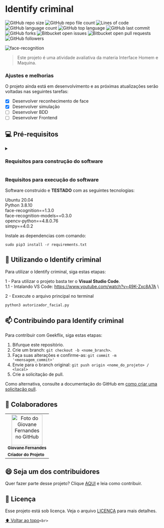 # Identify criminal

<!---Esses são exemplos. Veja https://shields.io para outras pessoas ou para personalizar este conjunto de escudos. Você pode querer incluir dependências, status do projeto e informações de licença aqui--->

![GitHub repo size](https://img.shields.io/github/repo-size/Giovane-F-Moreira/IHM)
![GitHub repo file count](https://img.shields.io/github/directory-file-count/Giovane-F-Moreira/IHM)
![Lines of code](https://tokei.rs/b1/github/Giovane-F-Moreira/IHM)
![GitHub language count](https://img.shields.io/github/languages/count/Giovane-F-Moreira/IHM)
![GitHub top language](https://img.shields.io/github/languages/top/Giovane-F-Moreira/IHM)
![GitHub last commit](https://img.shields.io/github/last-commit/Giovane-F-Moreira/IHM)
![GitHub forks](https://img.shields.io/github/forks/Giovane-F-Moreira/IHM)
![Bitbucket open issues](https://img.shields.io/bitbucket/issues/Giovane-F-Moreira/IHM)
![Bitbucket open pull requests](https://img.shields.io/bitbucket/pr-raw/Giovane-F-Moreira/IHM)
![GitHub followers](https://img.shields.io/github/followers/Giovane-F-Moreira?label=Follow)

<img src="https://img.freepik.com/premium-vector/face-recognition-low-poly-wireframe-banner-template-futuristic-computer-technology-smart-identification-system-poster-polygonal-design-facial-scan-3d-mesh-art-with-connected-dots_201274-4.jpg" alt="face-recognition">

> Este projeto é uma atividade avaliativa da materia Interface Homem e Maquina.

### Ajustes e melhorias

O projeto ainda está em desenvolvimento e as próximas atualizações serão voltadas nas seguintes tarefas:

- [X] Desenvolver reconhecimento de face
- [X] Desenvolver simulação
- [ ] Desenvolver BDD
- [ ] Desenvolver Frontend

## 💻 Pré-requisitos

<details>
  <summary><h3>Requisitos para construção do software</h3></summary>

<details>
      <summary>Introdução</summary>
  Este trabalho destina-se a avaliar os alunos da disciplina de  **INTERFACE HOMEM MÁQUINA** em relação ao conteúdo e práticas compreendidos em sala de aula. Especificamente, deve ser criado um SISTEMA SENSÍVEL A CONTEXTO (SSC), contemplando duas  etapas:  (1)  desenvolvimento  de  uma  simulação  baseada  em  um  mini-mundo;  e  (2)  criação  de  features  de  orientação  a comportamento (BDD) considerando a simulação feita na etapa 1.

</details>

<details>
    <summary> Etapa 1 </summary>
\1.  O aluno deve escolher o tema do seu trabalho

\2.  O SSC deve ser construído utilizando os recursos apresentados e exemplificados durante as aulas: linguagem de

programação PYTHON e bibliotecas de suporte a reconhecimento facial (face\_recognition e  opencv) e simulações (simpy). **Tais bibliotecas e frameworks são obrigatórios**. Todavia, se quiser e achar necessário, o aluno pode adicionar outras bibliotecas e frameworks para que possam automatizar melhor sua solução;

\3.  Depois de criar a simulação, o aluno deverá realizar uma captura de vídeo para explicar o tema e o funcionamento da

simulação. O vídeo deverá ser entregue. O vídeo pode ser enviado para o youtube ou para o google drive. O link para o vídeo deve ser testado para verificar se é possível alguém realizar acesso externo a ele;

\4.  Para  cada  tema  deve  ser  definido  um  arquivo  de  configuração,  na  forma  de  um  dicionário  externo  JSON,

possibilitando a configuração e execução da simulação;

\5.  A simulação deverá ser composta de, pelo  menos, quatro  processos independentes (criados como geradores de

evento), sendo que um desses processos deve ser baseado em reconhecimento de face;

\6.  **ATENÇÃO: Devem servir como base os scripts PYTHON exemplificados em sala de aula e não os dos vídeos**\. Trata-

se de uma medida para evitar que a biblioteca de reconhecimento de faces seja utilizada para reconhecer uma face por vez. O aceitável é ela ser usada para reconhecer mais de uma face por cada imagem.

</details>

<details>
  <summary> ETAPA 2</summary>
\1.  Uma  segunda  versão  do  SSC  deve  ser  criada  aproveitando  o  código-fonte  da  primeira  versão  (ETAPA  1)  para

mostrar a aplicação de Desenvolvimento Orientado a Comportamento (BDD);

\2.  Nesta segunda etapa, é esperado que cada uma das funcionalidades principais do SSC tenha um arquivo de feature

associado e passos, steps, criados para executar as features;

\3.  Deve  ser  utilizado  o  framework  PYTHON,  Behave,  para  definir  e  automatizar  a  aplicação  da  Orientação  a

Comportamento;

\4.  Depois de recriar o SSC utilizando os recursos de BDD, o aluno deverá realizar uma captura de vídeo para explicar o

tema e o funcionamento. O vídeo deverá ser entregue. O vídeo pode ser enviado para o youtube ou para o google drive. O link para o vídeo deve ser testado para verificar se é possível alguém realizar acesso externo a ele;

\5.  Todos os processos definidos e criados durante a ETAPA 1 deverão ser adaptados como features executáveis, o que

inclui o reconhecimento de face.

</details>

<details>
<summary><b>INSTRUÇÕES PARA AS ETAPAS 1 E 2</b></summary>

\1.  Os projetos PYTHON das ETAPAS 1 e 2 devem ser entregues em arquivos (\.zip) separados\. Isso tornará possível

que eu avalie cada etapa de forma independente. Cada entrega deve conter: os scripts PY, as configurações JSON, o arquivo  REQUIREMENTS.TXT  com  as  dependências  e  quaisquer  outros  arquivos  necessários  para  executar  os scripts;

\2.  Só avaliarei a ETAPA 2 se a ETAPA 1 for entregue;

\3.  A ETAPA 1 deve ser entregue antes da ETAPA 2 e não o contrário;

\4.  Você pode (ou DEVE) iniciar a criação da simulação (ETAPA 1) logo agora\. Não é necessário esperar as aulas sobre

BDD (ETAPA 2) para iniciar a implementação;

</details>

</details>

### Requisitos para execução do software

Software construido e **TESTADO** com as seguintes tecnologias:

Ubuntu 20.04    
Python 3.8.10   
face-recognition==1.3.0         
face-recognition-models==0.3.0     
opencv-python==4.8.0.76     
simpy==4.0.2

Instale as dependencias com comando:

```
sudo pip3 install -r requirements.txt
```

<!--Antes de começar, verifique se você atendeu aos seguintes requisitos:
-Estes são apenas requisitos de exemplo. Adicionar, duplicar ou remover conforme necessário--->

<!---* Você instalou a versão mais recente de `<linguagem / dependência / requeridos>`
* Você tem uma máquina `<Windows / Linux / Mac>`. Indique qual sistema operacional é compatível / não compatível.
* Você leu `<guia / link / documentação_relacionada_ao_projeto>`.--->

<!---## ☕ Instalando Geekflix

Para instalar o Geekflix, siga estas etapas:

Linux e macOS:
```
<comando_de_instalação>
```

Windows:
```
<comando_de_instalação>
```
--->

## 🚀 Utilizando o Identify criminal

Para utilizar o Identify criminal, siga estas etapas:

1 - Para utilizar o projeto basta ter o **Visual Studio Code**.  \
  1.1 - Intalando VS Code: https://www.youtube.com/watch?v=49K-Zxc8A7A  \

2 - Exxecute o arquivo principal no terminal

```
python3 autorizador_facial.py
```

## 📫 Contribuindo para Identify criminal

<!---Se o seu README for longo ou se você tiver algum processo ou etapas específicas que deseja que os contribuidores sigam, considere a criação de um arquivo CONTRIBUTING.md separado--->

Para contribuir com Geekflix, siga estas etapas:

1. Bifurque este repositório.
2. Crie um branch: `git checkout -b <nome_branch>`.
3. Faça suas alterações e confirme-as: `git commit -m '<mensagem_commit>'`
4. Envie para o branch original: `git push origin <nome_do_projeto> / <local>`
5. Crie a solicitação de pull.

Como alternativa, consulte a documentação do GitHub em [como criar uma solicitação pull](https://help.github.com/en/github/collaborating-with-issues-and-pull-requests/creating-a-pull-request).

## 🤝 Colaboradores

<table>
  <tr>
    <td align="center">
      <a href="#">
        <img src="https://avatars.githubusercontent.com/u/64364499?v=4" width="100px;" alt="Foto do Giovane Fernandes no GitHub"/><br>
        <sub>
          <b>Giovane Fernandes</b>
        </sub>
        </hr>
      </a>
    </td>
  </tr>
  <tr>
    <td>
      <sub>
        <b>Criador do Projeto</b>
      </sub>
    </td>
  </tr>
</table>

## 😄 Seja um dos contribuidores

Quer fazer parte desse projeto? Clique [AQUI](CONTRIBUTING.md) e leia como contribuir.

## 📝 Licença

Esse projeto está sob licença. Veja o arquivo [LICENÇA](LICENSE.md) para mais detalhes.

[⬆ Voltar ao topo](#nome-do-projeto)`<br>`
